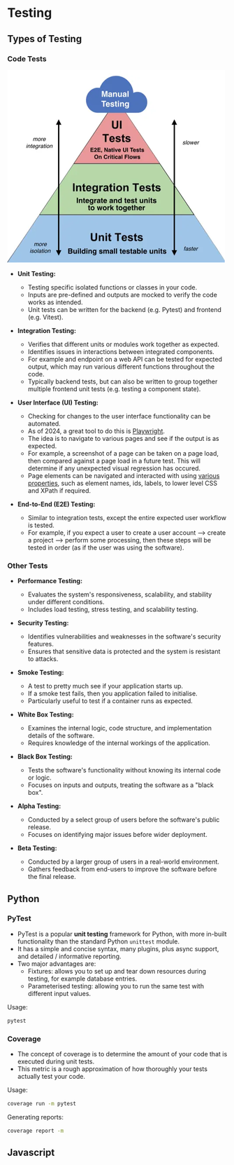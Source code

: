 # Testing

## Types of Testing

### Code Tests

![test-pyramid](./images/test_pyramid.webp)

- **Unit Testing:**

  - Testing specific isolated functions or classes in your code.
  - Inputs are pre-defined and outputs are mocked to verify the code
    works as intended.
  - Unit tests can be written for the backend (e.g. Pytest) and frontend
    (e.g. Vitest).

- **Integration Testing:**

  - Verifies that different units or modules work together as expected.
  - Identifies issues in interactions between integrated components.
  - For example and endpoint on a web API can be tested for expected
    output, which may run various different functions throughout the code.
  - Typically backend tests, but can also be written to group together
    multiple frontend unit tests (e.g. testing a component state).

- **User Interface (UI) Testing:**

  - Checking for changes to the user interface functionality can be
    automated.
  - As of 2024, a great tool to do this is
    [Playwright](https://github.com/microsoft/playwright).
  - The idea is to navigate to various pages and see if the output is as
    expected.
  - For example, a screenshot of a page can be taken on a page load, then
    compared against a page load in a future test. This will determine if
    any unexpected visual regression has occured.
  - Page elements can be navigated and interacted with using [various
    properties](https://playwright.dev/docs/locators), such as element
    names, ids, labels, to lower level CSS and XPath if required.

- **End-to-End (E2E) Testing:**

  - Similar to integration tests, except the entire expected user
    workflow is tested.
  - For example, if you expect a user to create a user account -->
    create a project --> perform some processing, then these steps will
    be tested in order (as if the user was using the software).

### Other Tests

- **Performance Testing:**

  - Evaluates the system's responsiveness, scalability, and stability
    under different conditions.
  - Includes load testing, stress testing, and scalability testing.

- **Security Testing:**

  - Identifies vulnerabilities and weaknesses in the software's security features.
  - Ensures that sensitive data is protected and the system is resistant to attacks.

- **Smoke Testing:**

  - A test to pretty much see if your application starts up.
  - If a smoke test fails, then you application failed to initialise.
  - Particularly useful to test if a container runs as expected.

- **White Box Testing:**

  - Examines the internal logic, code structure, and implementation
    details of the software.
  - Requires knowledge of the internal workings of the application.

- **Black Box Testing:**

  - Tests the software's functionality without knowing its internal code or logic.
  - Focuses on inputs and outputs, treating the software as a "black box".

- **Alpha Testing:**

  - Conducted by a select group of users before the software's public release.
  - Focuses on identifying major issues before wider deployment.

- **Beta Testing:**

  - Conducted by a larger group of users in a real-world environment.
  - Gathers feedback from end-users to improve the software before the final release.

## Python

### PyTest

- PyTest is a popular **unit testing** framework for Python, with more
  in-built functionality than the standard Python `unittest` module.
- It has a simple and concise syntax, many plugins, plus async support,
  and detailed / informative reporting.
- Two major advantages are:
  - Fixtures: allows you to set up and tear down resources during
    testing, for example database entries.
  - Parameterised testing: allowing you to run the same test with
    different input values.

Usage:

```bash
pytest
```

### Coverage

- The concept of coverage is to determine the amount of your code that
  is executed during unit tests.
- This metric is a rough approximation of how thoroughly your tests
  actually test your code.

Usage:

```bash
coverage run -m pytest
```

Generating reports:

```bash
coverage report -m
```

## Javascript
